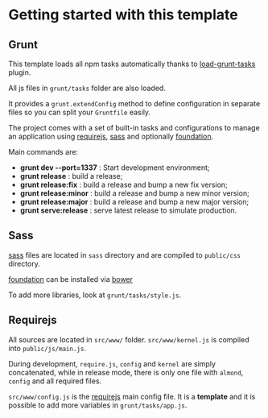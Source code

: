 Getting started with this template
==================================

## Grunt

This template loads all npm tasks automatically thanks to
[load-grunt-tasks](https://github.com/sindresorhus/load-grunt-tasks) plugin.

All js files in `grunt/tasks` folder are also loaded.

It provides a `grunt.extendConfig` method to define configuration in
separate files so you can split your `Gruntfile` easily.

The project comes with a set of built-in tasks and configurations to manage an
application using [requirejs](http://www.requirejs.org/),
[sass](http://sass-lang.com/) and optionally
[foundation](http://foundation.zurb.com).

Main commands are:

* **grunt dev --port=1337** : Start development environment;
* **grunt release** : build a release;
* **grunt release:fix** : build a release and bump a new fix version;
* **grunt release:minor** : build a release and bump a new minor version;
* **grunt release:major** : build a release and bump a new major version;
* **grunt serve:release** : serve latest release to simulate production.

## Sass

[sass](http://sass-lang.com/) files are located in `sass` directory and are
compiled to `public/css` directory.

[foundation](http://foundation.zurb.com) can be installed via
[bower](http://bower.io)

To add more libraries, look at `grunt/tasks/style.js`.

## Requirejs

All sources are located in `src/www/` folder. `src/www/kernel.js` is compiled
into `public/js/main.js`.

During development, `require.js`, `config` and `kernel` are simply concatenated,
while in release mode, there is only one file with `almond`, `config` and all
required files.

`src/www/config.js` is the [requirejs](http://www.requirejs.org/) main config
file. It is a **template** and it is possible to add more variables in
`grunt/tasks/app.js`.



